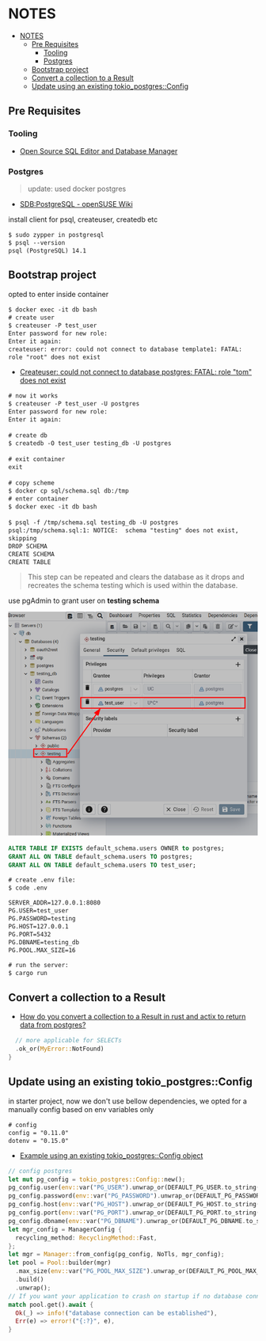 # NOTES

- [NOTES](#notes)
  - [Pre Requisites](#pre-requisites)
    - [Tooling](#tooling)
    - [Postgres](#postgres)
  - [Bootstrap project](#bootstrap-project)
  - [Convert a collection to a Result](#convert-a-collection-to-a-result)
  - [Update using an existing tokio_postgres::Config](#update-using-an-existing-tokio_postgresconfig)

## Pre Requisites

### Tooling

- [Open Source SQL Editor and Database Manager](https://www.beekeeperstudio.io/)

### Postgres

> update: used docker postgres

- [SDB:PostgreSQL - openSUSE Wiki](https://en.opensuse.org/SDB:PostgreSQL)

install client for psql, createuser, createdb etc

```shell
$ sudo zypper in postgresql
$ psql --version
psql (PostgreSQL) 14.1
```

## Bootstrap project

opted to enter inside container

```shell
$ docker exec -it db bash
# create user
$ createuser -P test_user
Enter password for new role: 
Enter it again: 
createuser: error: could not connect to database template1: FATAL:  role "root" does not exist
```

- [Createuser: could not connect to database postgres: FATAL: role &quot;tom&quot; does not exist](https://stackoverflow.com/questions/16973018/createuser-could-not-connect-to-database-postgres-fatal-role-tom-does-not-e)

```shell
# now it works
$ createuser -P test_user -U postgres
Enter password for new role: 
Enter it again: 

# create db
$ createdb -O test_user testing_db -U postgres

# exit container
exit

# copy scheme
$ docker cp sql/schema.sql db:/tmp
# enter container
$ docker exec -it db bash

$ psql -f /tmp/schema.sql testing_db -U postgres
psql:/tmp/schema.sql:1: NOTICE:  schema "testing" does not exist, skipping
DROP SCHEMA
CREATE SCHEMA
CREATE TABLE
```

> This step can be repeated and clears the database as it drops and recreates the schema testing which is used within the database.

use pgAdmin to grant user on **testing schema**

![image](2022-03-09-22-47-42.png)

```sql
ALTER TABLE IF EXISTS default_schema.users OWNER to postgres;
GRANT ALL ON TABLE default_schema.users TO postgres;
GRANT ALL ON TABLE default_schema.users TO test_user;
```

```shell
# create .env file:
$ code .env
```

```shell
SERVER_ADDR=127.0.0.1:8080
PG.USER=test_user
PG.PASSWORD=testing
PG.HOST=127.0.0.1
PG.PORT=5432
PG.DBNAME=testing_db
PG.POOL.MAX_SIZE=16
```

```shell
# run the server:
$ cargo run
```

## Convert a collection to a Result

- [How do you convert a collection to a Result in rust and actix to return data from postgres?](https://stackoverflow.com/questions/71189663/how-do-you-convert-a-collection-to-a-result-in-rust-and-actix-to-return-data-fro)

```rust
  // more applicable for SELECTs
  .ok_or(MyError::NotFound)
}
```

## Update using an existing tokio_postgres::Config

in starter project, now we don't use bellow dependencies, we opted for a manually config based on env variables only

```shell
# config
config = "0.11.0"
dotenv = "0.15.0"
```

- [Example using an existing tokio_postgres::Config object](https://docs.rs/deadpool-postgres/latest/deadpool_postgres/#example-using-an-existing-tokio_postgresconfig-object)

```rust
// config postgres
let mut pg_config = tokio_postgres::Config::new();
pg_config.user(env::var("PG_USER").unwrap_or(DEFAULT_PG_USER.to_string()).as_str());
pg_config.password(env::var("PG_PASSWORD").unwrap_or(DEFAULT_PG_PASSWORD.to_string()).as_str());
pg_config.host(env::var("PG_HOST").unwrap_or(DEFAULT_PG_HOST.to_string()).as_str());
pg_config.port(env::var("PG_PORT").unwrap_or(DEFAULT_PG_PORT.to_string()).parse::<i16>().unwrap() as u16);
pg_config.dbname(env::var("PG_DBNAME").unwrap_or(DEFAULT_PG_DBNAME.to_string()).as_str());
let mgr_config = ManagerConfig {
  recycling_method: RecyclingMethod::Fast,
};
let mgr = Manager::from_config(pg_config, NoTls, mgr_config);
let pool = Pool::builder(mgr)
  .max_size(env::var("PG_POOL_MAX_SIZE").unwrap_or(DEFAULT_PG_POOL_MAX_SIZE.to_string()).parse::<usize>().unwrap())
  .build()
  .unwrap();
// If you want your application to crash on startup if no database connection can be established just call pool.get().await right after creating the pool.
match pool.get().await {
  Ok(_) => info!("database connection can be established"),
  Err(e) => error!("{:?}", e),
}
```
